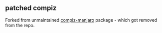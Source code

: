## patched compiz


Forked from unmaintained [compiz-manjaro][1] package - which got removed from the repo.



[1]: https://gitlab.manjaro.org/packages/community/compiz-manjaro
